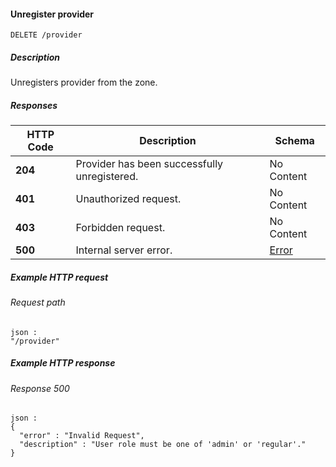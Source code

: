 
<a name="remove_provider"></a>
#### Unregister provider
```
DELETE /provider
```


##### Description
Unregisters provider from the zone.


##### Responses

|HTTP Code|Description|Schema|
|---|---|---|
|**204**|Provider has been successfully unregistered.|No Content|
|**401**|Unauthorized request.|No Content|
|**403**|Forbidden request.|No Content|
|**500**|Internal server error.|[Error](../definitions/Error.md#error)|


##### Example HTTP request

###### Request path
```
json :
"/provider"
```


##### Example HTTP response

###### Response 500
```
json :
{
  "error" : "Invalid Request",
  "description" : "User role must be one of 'admin' or 'regular'."
}
```



